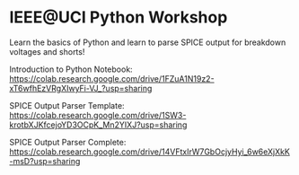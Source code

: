 # IEEE@UCI Python Workshop
Learn the basics of Python and learn to parse SPICE output for breakdown voltages and shorts!

Introduction to Python Notebook: https://colab.research.google.com/drive/1FZuA1N19z2-xT6wfhEzVRgXIwyFi-VJ_?usp=sharing

SPICE Output Parser Template: https://colab.research.google.com/drive/1SW3-krotbXJKfcejoYD3OCpK_Mn2YIXJ?usp=sharing

SPICE Output Parser Complete: https://colab.research.google.com/drive/14VFtxIrW7GbOcjyHyi_6w6eXjXkK-msD?usp=sharing
